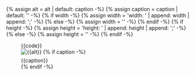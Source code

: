 {% assign alt = alt | default: caption -%}
{% assign caption = caption | default: '' -%}
{% if width -%}
{% assign width = 'width: ' | append: width | append: ';' -%}
{% else -%}
{% assign width = '' -%}
{% endif -%}
{% if height -%}
{% assign height = 'height: ' | append: height | append: ';' -%}
{% else -%}
{% assign height = '' -%}
{% endif -%}


<figure class="{{class}}">
  <div class="row {{figure-class}}">
      <div class="col-md-6 {{code-class}}" style="padding-right:12px"> 
        {{code}}
      </div>
      <div class="col-md-5" style="padding-left:0">
        <img src='/assets/images/docs/{{image}}' class='{{img-class}}' alt='{{alt}}' style='{{width}} {{height}}'>
         {% if caption -%}
           <figcaption class="figure-caption {{figcaption-class}}" style="margin-top: 6px">
            {{caption}}
           </figcaption>
        {% endif -%}
      </div>
  </div>
</figure>


